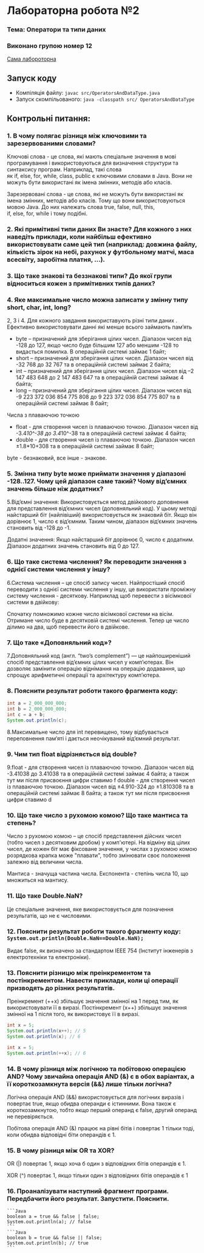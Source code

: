 # Лабораторна робота №2

### Тема: Оператори та типи даних

### Виконано групою номер **12**

[Сама лабороторна](https://docs.google.com/document/d/10tDxzL34iXCWwwIWMhYfdMAL3GBLkGYU/edit)

## Запуск коду
- Компіляція файлу: `javac src/OperatorsAndDataType.java`
- Запуск скомпільованого: `java -classpath src/ OperatorsAndDataType`

##  Контрольні питання:

### 1. В чому полягає різниця між ключовими та зарезервованими словами?

Ключові слова - це слова, які мають спеціальне значення в мові програмування і використовуються для визначення структури та синтаксису програм. Наприклад, такі слова як if, else, for, while, class, public є ключовими словами в Java. Вони не можуть бути використані як імена змінних, методів або класів.

Зарезервовані слова - це слова, які не можуть бути використані як імена змінних, методів або класів. Тому що вони використовуються мовою Java. До них належать слова true, false, null, this, if, else, for, while і тому подібні.

### 2. Які примітивні типи даних Ви знаєте? Для кожного з них наведіть приклади, коли найбільш ефективно використовувати саме цей тип (наприклад: довжина файлу, кількість зірок на небі, рахунок у футбольному матчі, маса всесвіту, заробітна платня, ...).
### 3. Що таке знакові та беззнакові типи? До якої групи відноситься кожен з примітивних типів даних?
### 4. Яке максимальне число можна записати у змінну типу short, char, int, long?

2, 3 і 4. Для кожного завдання використавують різні типи даних . 
Ефективно використовувати данні які менше всього займають пам’ять 
- byte – призначений для зберігання цілих чисел. Діапазон чисел від -128 до 127, якщо число буде більшим 127 або меншим -128 то видасться помилка. В операційній системі займає 1 байт;
- short – призначений для зберігання цілих чисел. Діапазон чисел від -32 768 до 32 767 та в операційній системі займає 2 байта;
- int – призначений для зберігання цілих чисел. Діапазон чисел від –2 147 483 648 до 2 147 483 647 та в операційній системі займає 4 байта;
- long – призначений для зберігання цілих чисел. Діапазон чисел від -9 223 372 036 854 775 808 до 9 223 372 036 854 775 807 та в операційній системі займає 8 байт;

Числа з плаваючою точкою
- float - для створення чисел із плаваючою точкою. Діапазон чисел від -3.4*10^-38 до 3.4*10^-38 та в операційній системі займає 4 байта;
- double - для створення чисел із плаваючою точкою. Діапазон чисел ±1.8*10+308 та в операційній системі займає 8 байт;

byte - безнаковий, все інше - знакове.

### 5. Змінна типу byte може приймати значення у діапазоні -128..127. Чому цей діапазон саме такий? Чому від’ємних значень більше ніж додатних?

5.Від’ємні значення: Використовується метод двійкового доповнення для представлення від’ємних чисел (доповняльний код). У цьому методі найстарший біт (найлівіший) використовується як знаковий біт. Якщо він дорівнює 1, число є від’ємним. Таким чином, діапазон від’ємних значень становить від -128 до -1.

Додатні значення: Якщо найстарший біт дорівнює 0, число є додатним. Діапазон додатних значень становить від 0 до 127.

### 6. Що таке система числення? Як переводити значення з однієї системи числення у іншу?

6.Система числення – це спосіб запису чисел.
Найпростіший спосіб переводити з однієї системи числення у іншу, це використати проміжну систему числення - десяткову. Наприклад щоб перевести з вісімкової системи в двійкову:

Спочатку помножимо кожне число вісімкової системи на вісім. Отримане число буде в десятковій системі числення. Тепер це число ділимо на два, щоб перевести його в двійкове.

### 7. Що таке «Доповняльний код»?

7.Доповняльний код (англ. “two’s complement”) — це найпоширеніший спосіб представлення від’ємних цілих чисел у комп’ютерах. Він дозволяє замінити операцію віднімання на операцію додавання, що спрощує арифметичні операції та архітектуру комп’ютера.

### 8. Пояснити результат роботи такого фрагмента коду:

```java
int a = 2_000_000_000;
int b = 2_000_000_000;
int c = a + b;
System.out.println(c);
```

8.Максимальне число для int перевищено, тому відбувається переповнення пам’яті і дається неочікуваний від’ємний результат.

### 9. Чим тип float відрізняється від double?

9.float - для створення чисел із плаваючою точкою. Діапазон чисел від -3.41038 до 3.41038 та в операційній системі займає 4 байта;  а також тут ми після присвоєння цифри ставимо f 
double - для створення чисел із плаваючою точкою. Діапазон чисел від ±4.910-324 до ±1.810308 та в операційній системі займає 8 байта; а також тут ми після присвоєння цифри ставимо d

### 10. Що таке число з рухомою комою? Що таке мантиса та степень?

Число з рухомою комою – це спосіб представлення дійсних чисел (тобто чисел з десятковим дробом) у комп'ютері. На відміну від цілих чисел, де кожен біт має фіксоване значення, у числах з рухомою комою розрядкова крапка може "плавати", тобто змінювати своє положення залежно від величини числа.

Мантиса - значуща частина числа. Експонента - степінь числа 10, що множиться на мантису.

### 11. Що таке Double.NaN?

Це спеціальне значення, яке використовується для позначення результатів, що не є числовими.

### 12. Пояснити результат роботи такого фрагменту коду: ``` System.out.println(Double.NaN==Double.NaN);```

Видає false, як визначено за стандартом IEEE 754 (Інститут інженерів з електротехніки та електроніки).

### 13. Пояснити різницю між преінкрементом та постінкрементом. Навести приклади, коли ці операції призводять до різних результатів.

Преінкремент (++x) збільшує значення змінної на 1 перед тим, як використовувати її в виразі. Постінкремент (x++) збільшує значення змінної на 1 після того, як використовує її в виразі.

```java
int x = 5;
System.out.println(x++); // 5
System.out.println(x); // 6

int x = 5;
System.out.println(++x); // 6
```

### 14. В чому різниця між логічною та побітовою операцією AND? Чому звичайна операція AND (&) є в обох варіантах, а її короткозамкнута версія (&&) лише тільки логічна?

Логічна операція AND (&&) використовується для логічних виразів і повертає true, якщо обидва операнди є істинними. Вона також є короткозамкнутою, тобто якщо перший операнд є false, другий операнд не перевіряється.

Побітова операція AND (&) працює на рівні бітів і повертає 1 тільки тоді, коли обидва відповідні біти операндів є 1.

### 15. В чому різниця між OR та XOR?

OR (|) повертає 1, якщо хоча б один з відповідних бітів операндів є 1.

XOR (^) повертає 1, якщо тільки один з відповідних бітів операндів є 1

### 16. Проаналізувати наступний фрагмент програми. Передбачити його результат. Запустити. Пояснити.
    ```Java
    boolean a = true && false | false;
    System.out.println(a); // false
    ```
    ```Java
    boolean b = true && false || false;
    System.out.println(b); // true
    ```
    

